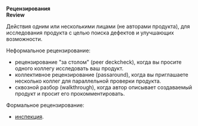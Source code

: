 **Рецензирования** <br>
**Review**

Действия одним или несколькими лицами (не авторами продукта), для исследования продукта с целью
поиска дефектов и улучшающих возможности.

Неформальное рецензирование:
- рецензирование "за столом" (peer deckcheck), когда вы просите одного коллегу исследовать ваш продукт.
- коллективное рецензирование (passaround), когда вы приглашаете несколько коллег для параллельной проверки продукта.
- сквозной разбор (walkthrough), когда автор описывает создаваемый продукт и просит его прокомментировать.

Формальное рецензирование:
- [инспекция](/words/inspection.md).
